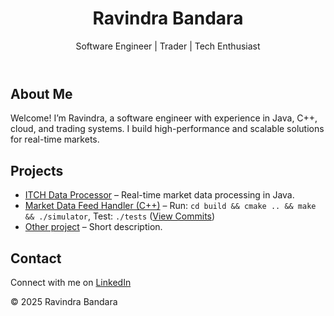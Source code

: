<!DOCTYPE html>
<html lang="en">
<head>
  <meta charset="UTF-8">
  <meta name="viewport" content="width=device-width, initial-scale=1.0">
  <title>Ravindra Bandara | Portfolio</title>
  <link rel="stylesheet" href="style.css">
</head>
<body>
  <header>
    <h1>Ravindra Bandara</h1>
    <p>Software Engineer | Trader | Tech Enthusiast</p>
  </header>

  <section id="about">
    <h2>About Me</h2>
    <p>Welcome! I’m Ravindra, a software engineer with experience in Java, C++, cloud, and trading systems. I build high-performance and scalable solutions for real-time markets.</p>
  </section>

  <section id="projects">
    <h2>Projects</h2>
    <ul>
      <li>
        <a href="https://github.com/rbandara/itch-data-processor">ITCH Data Processor</a> – Real-time market data processing in Java.
      </li>
      <li>
        <a href="https://github.com/rbandara/order-book-simulator">Market Data Feed Handler (C++)</a> – 
        Run: <code>cd build && cmake .. && make && ./simulator</code>, 
        Test: <code>./tests</code> 
        (<a href="https://github.com/rbandara/order-book-simulator/commits/main">View Commits</a>)
      </li>
      <li>
        <a href="#">Other project</a> – Short description.
      </li>
    </ul>
  </section>

  <section id="contact">
    <h2>Contact</h2>
    <p>Connect with me on <a href="https://www.linkedin.com/in/rbandara/" target="_blank">LinkedIn</a></p>
  </section>

  <footer>
    <p>&copy; 2025 Ravindra Bandara</p>
  </footer>
</body>
</html>
